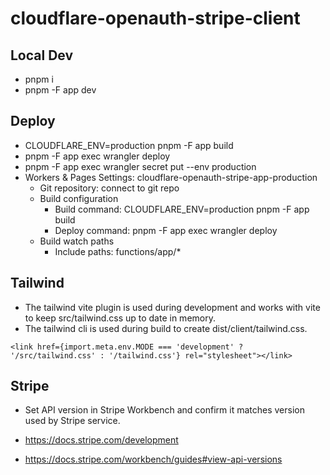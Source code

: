 # cloudflare-openauth-stripe-client

## Local Dev

- pnpm i
- pnpm -F app dev

## Deploy

- CLOUDFLARE_ENV=production pnpm -F app build
- pnpm -F app exec wrangler deploy
- pnpm -F app exec wrangler secret put <SECRET> --env production
- Workers & Pages Settings: cloudflare-openauth-stripe-app-production
  - Git repository: connect to git repo
  - Build configuration
    - Build command: CLOUDFLARE_ENV=production pnpm -F app build
    - Deploy command: pnpm -F app exec wrangler deploy
  - Build watch paths
    - Include paths: functions/app/\*

## Tailwind

- The tailwind vite plugin is used during development and works with vite to keep src/tailwind.css up to date in memory.
- The tailwind cli is used during build to create dist/client/tailwind.css.

```tsx
<link href={import.meta.env.MODE === 'development' ? '/src/tailwind.css' : '/tailwind.css'} rel="stylesheet"></link>
```

## Stripe

- Set API version in Stripe Workbench and confirm it matches version used by Stripe service.

- https://docs.stripe.com/development
- https://docs.stripe.com/workbench/guides#view-api-versions